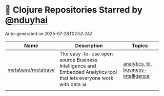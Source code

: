 # 🌟 Clojure Repositories Starred by [@nduyhai](https://github.com/nduyhai)

Auto-generated on 2025-07-28T02:52:24Z

| Name | Description | Topics |
|------|-------------|-------|
| [metabase/metabase](https://github.com/metabase/metabase) | The easy-to-use open source Business Intelligence and Embedded Analytics tool that lets everyone work with data :bar_chart: | [analytics](https://github.com/topics/analytics), [bi](https://github.com/topics/bi), [business-intelligence](https://github.com/topics/business-intelligence) |
